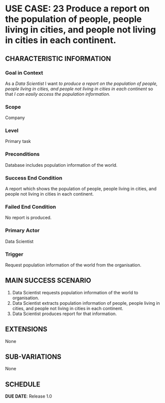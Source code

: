 # USE CASE: 23 Produce a report on the population of people, people living in cities, and people not living in cities in each continent.
## CHARACTERISTIC INFORMATION

### Goal in Context

As a *Data Scientist* I want *to produce a report on the population of people, people living in cities, and people not living in cities in each continent* so that *I can easily access the population information.*

### Scope

Company

### Level

Primary task

### Preconditions

Database includes population information of the world.

### Success End Condition

A report which shows the population of people, people living in cities, and people not living in cities in each continent.

### Failed End Condition

No report is produced.

### Primary Actor

Data Scientist

### Trigger

Request population information of the world from the organisation.

## MAIN SUCCESS SCENARIO

1. Data Scientist requests population information of the world to organisation.
2. Data Scientist extracts population information of people, people living in cities, and people not living in cities in each continent.
3. Data Scientist produces report for that information.

## EXTENSIONS

None

## SUB-VARIATIONS

None

## SCHEDULE

**DUE DATE**: Release 1.0